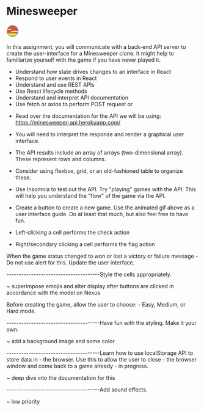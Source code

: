 # Minesweeper

![SDG](./docs/button.png)

<!-- \*\* Fix the margin between the main and the board in CSS so that it only adjusts when more squares are added -->

<!-------------------------------------------------------------------------------------->

In this assignment, you will communicate with a back-end API server to create the user-interface for a Minesweeper clone. It might help to familiarize yourself with the game if you have never played it.

<!-- Objectives -->

- Understand how state drives changes to an interface in React
- Respond to user events in React
- Understand and use REST APIs
- Use React lifecycle methods
- Understand and interpret API documentation
- Use fetch or axios to perform POST request or

<!-- Requirements: -->

- Read over the documentation for the API we will be using: https://minesweeper-api.herokuapp.com/

- You will need to interpret the response and render a graphical user interface.
- The API results include an array of arrays (two-dimensional array). These represent rows and columns.
- Consider using flexbox, grid, or an old-fashioned table to organize these.

- Use Insomnia to test out the API. Try "playing" games with the API. This will help you understand the "flow" of the game via the API.

<!---------------------------------------------------------------------->

<!-- Explorer Mode: -->

- Create a button to create a new game. Use the animated gif above as a user interface guide. Do at least that much, but also feel free to have fun.

<!-- DONE -->

- Left-clicking a cell performs the check action

<!-- DONE -->

- Right/secondary clicking a cell performs the flag action

<!-- DONE -->

When the game status changed to won or lost a victory or failure message - Do not use alert for this. Update the user interface.

<!-- DONE -->

--------------------------------------Style the cells appropriately.

~ superimpose emojis and alter display after buttons are clicked in accordance with the model on Nexus

<!---------------------------------------------------------------------->

<!-- Adventure Mode: -->

Before creating the game, allow the user to choose: - Easy, Medium, or Hard mode.

<!-- DONE -->

--------------------------------------Have fun with the styling. Make it your own.

~ add a background image and some color

<!---------------------------------------------------------------------->

<!-- Epic Mode: -->

--------------------------------------Learn how to use localStorage API to store data in - the browser. Use this to allow the user to close - the browser window and come back to a game already - in progress.

~ deep dive into the documentation for this

--------------------------------------Add sound effects.

~ low priority
